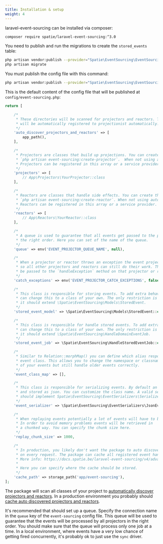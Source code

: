 ```yaml
---
title: Installation & setup
weight: 4
---
```


laravel-event-sourcing can be installed via composer:

```bash
composer require spatie/laravel-event-sourcing:^3.0
```

You need to publish and run the migrations to create the `stored_events` table:

```bash
php artisan vendor:publish --provider="Spatie\EventSourcing\EventSourcingServiceProvider" --tag="migrations"
php artisan migrate
```

You must publish the config file with this command:

```bash
php artisan vendor:publish --provider="Spatie\EventSourcing\EventSourcingServiceProvider" --tag="config"
```

This is the default content of the config file that will be published at `config/event-sourcing.php`:

```php
return [

    /*
     * These directories will be scanned for projectors and reactors. They
     * will be automatically registered to projectionist automatically.
     */
    'auto_discover_projectors_and_reactors' => [
        app_path(),
    ],

    /*
     * Projectors are classes that build up projections. You can create them by performing
     * `php artisan event-sourcing:create-projector`.  When not using auto-discovery
     * Projectors can be registered in this array or a service provider.
     */
    'projectors' => [
        // App\Projectors\YourProjector::class
    ],

    /*
     * Reactors are classes that handle side effects. You can create them by performing
     * `php artisan event-sourcing:create-reactor`. When not using auto-discovery
     * Reactors can be registered in this array or a service provider.
     */
    'reactors' => [
        // App\Reactors\YourReactor::class
    ],

    /*
     * A queue is used to guarantee that all events get passed to the projectors in
     * the right order. Here you can set of the name of the queue.
     */
    'queue' => env('EVENT_PROJECTOR_QUEUE_NAME', null),

    /*
     * When a projector or reactor throws an exception the event projectionist can catch it
     * so all other projectors and reactors can still do their work. The exception will
     * be passed to the `handleException` method on that projector or reactor.
     */
    'catch_exceptions' => env('EVENT_PROJECTOR_CATCH_EXCEPTIONS', false),

    /*
     * This class is responsible for storing events. To add extra behaviour you
     * can change this to a class of your own. The only restriction is that
     * it should extend \Spatie\EventSourcing\Models\StoredEvent.
     */
    'stored_event_model' => \Spatie\EventSourcing\Models\StoredEvent::class,

    /*
     * This class is responsible for handle stored events. To add extra behaviour you
     * can change this to a class of your own. The only restriction is that
     * it should extend \Spatie\EventSourcing\HandleDomainEventJob.
     */
    'stored_event_job' => \Spatie\EventSourcing\HandleStoredEventJob::class,

    /*
     * Similar to Relation::morphMap() you can define which alias responds to which
     * event class. This allows you to change the namespace or classnames
     * of your events but still handle older events correctly.
     */
    'event_class_map' => [],

    /*
     * This class is responsible for serializing events. By default an event will be serialized
     * and stored as json. You can customize the class name. A valid serializer
     * should implement Spatie\EventSourcing\EventSerializers\Serializer.
     */
    'event_serializer' => \Spatie\EventSourcing\EventSerializers\JsonEventSerializer::class,

    /*
     * When replaying events potentially a lot of events will have to be retrieved.
     * In order to avoid memory problems events will be retrieved in
     * a chunked way. You can specify the chunk size here.
     */
    'replay_chunk_size' => 1000,

    /*
     * In production, you likely don't want the package to auto discover the event handlers
     * on every request. The package can cache all registered event handlers.
     * More info: https://docs.spatie.be/laravel-event-sourcing/v4/advanced-usage/discovering-projectors-and-reactors
     *
     * Here you can specify where the cache should be stored.
     */
    'cache_path' => storage_path('app/event-sourcing'),
];
```

The package will scan all classes of your project to [automatically discover projectors and reactors](/laravel-event-sourcing/v4/advanced-usage/discovering-projectors-and-reactors#discovering-projectors-and-reactors). In a production environment you probably should [cache auto discovered projectors and reactors](/laravel-event-sourcing/v4/advanced-usage/discovering-projectors-and-reactors#caching-discovered-projectors-and-reactors).

It's recommended that should set up a queue. Specify the connection name in the `queue` key of the `event-sourcing` config file. This queue will be used to guarantee that the events will be processed by all projectors in the right order. You should make sure that the queue will process only one job at a time. In a local environment, where events have a very low chance of getting fired concurrently, it's probably ok to just use the `sync` driver.

